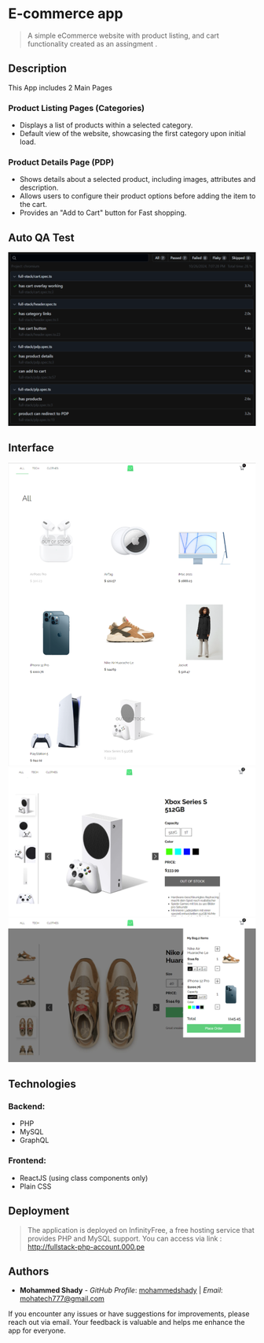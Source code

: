 # E-commerce app
> A simple eCommerce website with product listing, and cart functionality created as an assingment . 

## Description
This App includes 2 Main Pages
### Product Listing Pages (Categories)
- Displays a list of products within a selected category.
- Default view of the website, showcasing the first category upon initial load.
### Product Details Page (PDP)
- Shows details about a selected product, including images, attributes and description.
- Allows users to configure their product options before adding the item to the cart.
- Provides an "Add to Cart" button for Fast shopping.

## Auto QA Test
![QA Test](assets/Auto-QA-Test.png "Auto-QA-Test")

## Interface
![Home Page](assets/HomePage.png "HomePage")
![Details Page](assets/DetailsPage.png "DetailsPage")
![Cart Page](assets/CartPage.png "CartPage")

## Technologies
### Backend:
- PHP
- MySQL
- GraphQL
### Frontend:
- ReactJS (using class components only)
- Plain CSS

## Deployment
> The application is deployed on InfinityFree, a free hosting service that provides PHP and MySQL support.
> You can access via link : http://fullstack-php-account.000.pe

## Authors
- **Mohammed Shady** - _GitHub Profile_: [mohammedshady](https://github.com/mohammedshady) | _Email_: mohatech777@gmail.com

If you encounter any issues or have suggestions for improvements, please reach out via email. Your feedback is valuable and helps me enhance the app for everyone.



